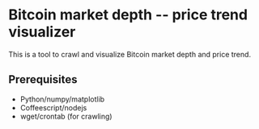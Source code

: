 # Bitcoin market depth -- price trend visualizer

This is a tool to crawl and visualize Bitcoin market depth and price trend.

## Prerequisites

* Python/numpy/matplotlib
* Coffeescript/nodejs
* wget/crontab (for crawling)

